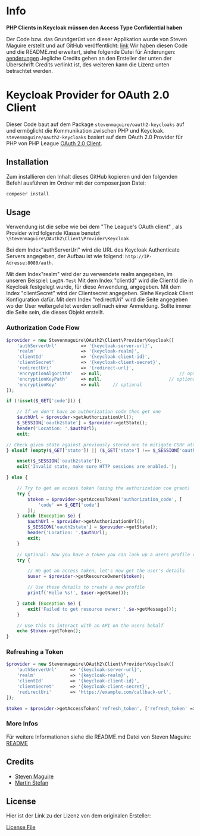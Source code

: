 # Info

**PHP Clients in Keycloak müssen den Access Type Confidential haben**

Der Code bzw. das Grundgerüst von dieser Applikation wurde von Steven Maguire erstellt und auf GitHub veröffentlicht: [link](https://github.com/stevenmaguire/oauth2-keycloak) Wir haben diesen Code und die README.md erweitert, siehe folgende Datei für Änderungen: [aenderungen](./CHANGELOG.md)
Jegliche Credits gehen an den Ersteller der unten der Überschrift Credits verlinkt ist, des weiteren kann die Lizenz unten betrachtet werden.

# Keycloak Provider for OAuth 2.0 Client

Dieser Code baut auf dem Package `stevenmaguire/oauth2-keycloaks` auf und ermöglicht die Kommunikation zwischen PHP und Keycloak. ``stevenmaguire/oauth2-keycloaks`` basiert auf dem OAuth 2.0 Provider für PHP von PHP League [OAuth 2.0 Client](https://github.com/thephpleague/oauth2-client).

## Installation

Zum installieren den Inhalt dieses GitHub kopieren und den folgenden Befehl ausführen im Ordner mit der composer.json Datei:

```bash
composer install
```

## Usage

Verwendung ist die selbe wie bei dem "The League's OAuth client" , als Provider wird folgende Klasse benutzt `\Stevenmaguire\OAuth2\Client\Provider\Keycloak` 

Bei dem Index"authServerUrl" wird die URL des Keycloak Authenticate Servers angegeben, der Aufbau ist wie folgend:  `http://IP-Adresse:8080/auth`. 

Mit dem Index"realm" wird der zu verwendete realm angegeben, im unseren Beispiel: `LogIN-Test`
Mit dem Index "clientId" wird die ClientId die in Keycloak festgelegt wurde, für diese Anwendung, angegeben.
Mit dem Index "clientSecret" wird der Clientsecret angegeben. Siehe Keycloak Client Konfiguration dafür.
Mit dem Index "redirectUri" wird die Seite angegeben wo der User weitergeleitet werden soll nach einer Anmeldung. Sollte immer die Seite sein, die dieses Objekt erstellt.

### Authorization Code Flow

```php
$provider = new Stevenmaguire\OAuth2\Client\Provider\Keycloak([
    'authServerUrl'         => '{keycloak-server-url}',
    'realm'                 => '{keycloak-realm}',
    'clientId'              => '{keycloak-client-id}',
    'clientSecret'          => '{keycloak-client-secret}',
    'redirectUri'           => '{redirect-url}',
    'encryptionAlgorithm'   => null,                             // optional
    'encryptionKeyPath'     => null,                         // optional
    'encryptionKey'         => null     // optional
]);

if (!isset($_GET['code'])) {

    // If we don't have an authorization code then get one
    $authUrl = $provider->getAuthorizationUrl();
    $_SESSION['oauth2state'] = $provider->getState();
    header('Location: '.$authUrl);
    exit;

// Check given state against previously stored one to mitigate CSRF attack
} elseif (empty($_GET['state']) || ($_GET['state'] !== $_SESSION['oauth2state'])) {

    unset($_SESSION['oauth2state']);
    exit('Invalid state, make sure HTTP sessions are enabled.');

} else {

    // Try to get an access token (using the authorization coe grant)
    try {
        $token = $provider->getAccessToken('authorization_code', [
            'code' => $_GET['code']
        ]);
    } catch (Exception $e) {
        $authUrl = $provider->getAuthorizationUrl();
        $_SESSION['oauth2state'] = $provider->getState();
        header('Location: '.$authUrl);
        exit;
    }

    // Optional: Now you have a token you can look up a users profile data
    try {

        // We got an access token, let's now get the user's details
        $user = $provider->getResourceOwner($token);

        // Use these details to create a new profile
        printf('Hello %s!', $user->getName());

    } catch (Exception $e) {
        exit('Failed to get resource owner: '.$e->getMessage());
    }

    // Use this to interact with an API on the users behalf
    echo $token->getToken();
}
```

### Refreshing a Token

```php
$provider = new Stevenmaguire\OAuth2\Client\Provider\Keycloak([
    'authServerUrl'     => '{keycloak-server-url}',
    'realm'             => '{keycloak-realm}',
    'clientId'          => '{keycloak-client-id}',
    'clientSecret'      => '{keycloak-client-secret}',
    'redirectUri'       => 'https://example.com/callback-url',
]);

$token = $provider->getAccessToken('refresh_token', ['refresh_token' => $token->getRefreshToken()]);
```

### More Infos

Für weitere Informationen siehe die README.md Datei von Steven Maguire: [README](https://github.com/stevenmaguire/oauth2-keycloak/blob/master/README.md)

## Credits

- [Steven Maguire](https://github.com/stevenmaguire)
- [Martin Stefan](https://github.com/mstefan21)

## License

Hier ist der Link zu der Lizenz von dem originalen Ersteller:

[License File](https://github.com/stevenmaguire/oauth2-keycloak/blob/master/LICENSE)